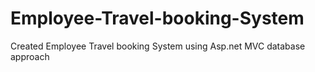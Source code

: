 # Employee-Travel-booking-System
Created Employee Travel booking System using Asp.net MVC database approach 
